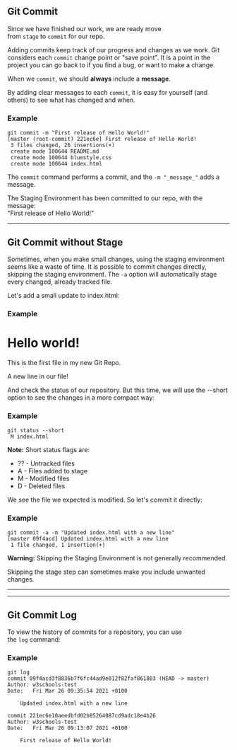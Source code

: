 
## Git Commit

Since we have finished our work, we are ready move from `stage` to `commit` for our repo.

Adding commits keep track of our progress and changes as we work. Git considers each `commit` change point or "save point". It is a point in the project you can go back to if you find a bug, or want to make a change.

When we `commit`, we should **always** include a **message**.

By adding clear messages to each `commit`, it is easy for yourself (and others) to see what has changed and when.

### Example

```shell
git commit -m "First release of Hello World!"
[master (root-commit) 221ec6e] First release of Hello World!
 3 files changed, 26 insertions(+)
 create mode 100644 README.md
 create mode 100644 bluestyle.css
 create mode 100644 index.html
```

The `commit` command performs a commit, and the `-m "_message_"` adds a message.

The Staging Environment has been committed to our repo, with the message:  
"First release of Hello World!"

---

## Git Commit without Stage

Sometimes, when you make small changes, using the staging environment seems like a waste of time. It is possible to commit changes directly, skipping the staging environment. The `-a` option will automatically stage every changed, already tracked file.

Let's add a small update to index.html:

### Example

<!DOCTYPE html>  
<html>  
<head>  
<title>Hello World!</title>  
<link rel="stylesheet" href="bluestyle.css">  
</head>  
<body>  
  
<h1>Hello world!</h1>  
<p>This is the first file in my new Git Repo.</p>  
<p>A new line in our file!</p>  
  
</body>  
</html>

And check the status of our repository. But this time, we will use the --short option to see the changes in a more compact way:

### Example

```shell
git status --short
 M index.html
```

**Note:** Short status flags are:

-   ?? - Untracked files
-   A - Files added to stage
-   M - Modified files
-   D - Deleted files

We see the file we expected is modified. So let's commit it directly:

### Example

```shell
git commit -a -m "Updated index.html with a new line"
[master 09f4acd] Updated index.html with a new line
 1 file changed, 1 insertion(+)
```

**Warning:** Skipping the Staging Environment is not generally recommended.

Skipping the stage step can sometimes make you include unwanted changes.

---

---

## Git Commit Log

To view the history of commits for a repository, you can use the `log` command:

### Example

```shell
git log
commit 09f4acd3f8836b7f6fc44ad9e012f82faf861803 (HEAD -> master)
Author: w3schools-test 
Date:   Fri Mar 26 09:35:54 2021 +0100

    Updated index.html with a new line

commit 221ec6e10aeedbfd02b85264087cd9adc18e4b26
Author: w3schools-test 
Date:   Fri Mar 26 09:13:07 2021 +0100

    First release of Hello World!
```

